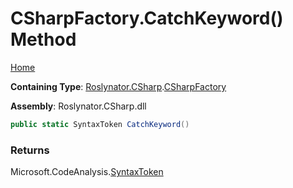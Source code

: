 <a name="_Top"></a>

# CSharpFactory\.CatchKeyword\(\) Method

[Home](../../../../README.md#_Top)

**Containing Type**: [Roslynator.CSharp](../../README.md#_Top)\.[CSharpFactory](../README.md#_Top)

**Assembly**: Roslynator\.CSharp\.dll

```csharp
public static SyntaxToken CatchKeyword()
```

### Returns

Microsoft\.CodeAnalysis\.[SyntaxToken](https://docs.microsoft.com/en-us/dotnet/api/microsoft.codeanalysis.syntaxtoken)

